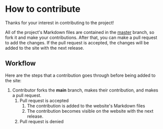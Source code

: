 # How to contribute

Thanks for your interest in contributing to the project!

All of the project's Markdown files are contained in the [master](https://github.com/sleepiie/formatting) branch, so fork it and make your contributions. After that, you can make a pull request to add the changes. If the pull request is accepted, the changes will be added to the site with the next release.

## Workflow

Here are the steps that a contribution goes through before being added to the site:

1. Contributor forks the **main** branch, makes their contribution, and makes a pull request.
    1. Pull request is accepted
        1. The contribution is added to the website's Markdown files
        1. The contribution becomes visible on the website with the next release.
    1. Pull request is denied
